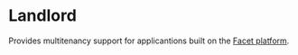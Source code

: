# Landlord

Provides multitenancy support for applicantions built on the [Facet platform](https://github.com/facet/platform). 